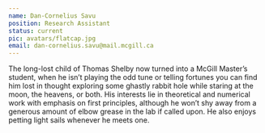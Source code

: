 ```yaml
---
name: Dan-Cornelius Savu
position: Research Assistant
status: current
pic: avatars/flatcap.jpg
email: dan-cornelius.savu@mail.mcgill.ca
---
```

The long-lost child of Thomas Shelby now turned into a McGill Master’s student, when he isn’t playing the odd tune or telling fortunes you can find him lost in thought exploring some ghastly rabbit hole while staring at the moon, the heavens, or both. His interests lie in theoretical and numerical work with emphasis on first principles, although he won’t shy away from a generous amount of elbow grease in the lab if called upon. He also enjoys petting light sails whenever he meets one.